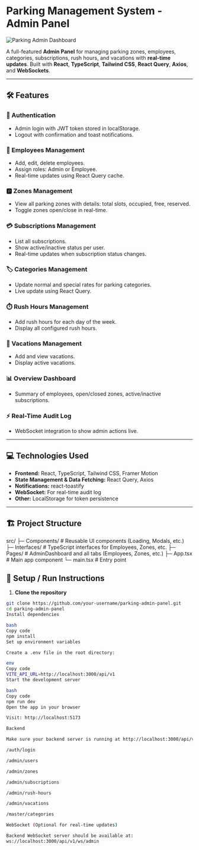 # Parking Management System - Admin Panel

![Parking Admin Dashboard](https://via.placeholder.com/800x200.png?text=Parking+Admin+Dashboard)

A full-featured **Admin Panel** for managing parking zones, employees, categories, subscriptions, rush hours, and vacations with **real-time updates**. Built with **React**, **TypeScript**, **Tailwind CSS**, **React Query**, **Axios**, and **WebSockets**.

---

## 🛠️ Features

### 🔑 Authentication
- Admin login with JWT token stored in localStorage.
- Logout with confirmation and toast notifications.

### 🏢 Employees Management
- Add, edit, delete employees.
- Assign roles: Admin or Employee.
- Real-time updates using React Query cache.

### 🅿️ Zones Management
- View all parking zones with details: total slots, occupied, free, reserved.
- Toggle zones open/close in real-time.

### 💳 Subscriptions Management
- List all subscriptions.
- Show active/inactive status per user.
- Real-time updates when subscription status changes.

### 🏷️ Categories Management
- Update normal and special rates for parking categories.
- Live update using React Query.

### ⏱️ Rush Hours Management
- Add rush hours for each day of the week.
- Display all configured rush hours.

### 🌴 Vacations Management
- Add and view vacations.
- Display active vacations.

### 📊 Overview Dashboard
- Summary of employees, open/closed zones, active/inactive subscriptions.

### ⚡ Real-Time Audit Log
- WebSocket integration to show admin actions live.

---

## 💻 Technologies Used

- **Frontend:** React, TypeScript, Tailwind CSS, Framer Motion  
- **State Management & Data Fetching:** React Query, Axios  
- **Notifications:** react-toastify  
- **WebSocket:** For real-time audit log  
- **Other:** LocalStorage for token persistence

---

## 🏗️ Project Structure

src/
├─ Components/ # Reusable UI components (Loading, Modals, etc.)
├─ Interfaces/ # TypeScript interfaces for Employees, Zones, etc.
├─ Pages/ # AdminDashboard and all tabs (Employees, Zones, etc.)
├─ App.tsx # Main app component
└─ main.tsx # Entry point



## 🚀 Setup / Run Instructions

1. **Clone the repository**

```bash
git clone https://github.com/your-username/parking-admin-panel.git
cd parking-admin-panel
Install dependencies

bash
Copy code
npm install
Set up environment variables

Create a .env file in the root directory:

env
Copy code
VITE_API_URL=http://localhost:3000/api/v1
Start the development server

bash
Copy code
npm run dev
Open the app in your browser

Visit: http://localhost:5173

Backend

Make sure your backend server is running at http://localhost:3000/api/v1 with endpoints for:

/auth/login

/admin/users

/admin/zones

/admin/subscriptions

/admin/rush-hours

/admin/vacations

/master/categories

WebSocket (Optional for real-time updates)

Backend WebSocket server should be available at:
ws://localhost:3000/api/v1/ws/admin